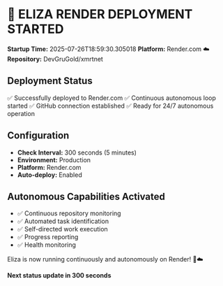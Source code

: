 # 🚀 ELIZA RENDER DEPLOYMENT STARTED
**Startup Time:** 2025-07-26T18:59:30.305018
**Platform:** Render.com ☁️
**Repository:** DevGruGold/xmrtnet

## Deployment Status
✅ Successfully deployed to Render.com
✅ Continuous autonomous loop started
✅ GitHub connection established
✅ Ready for 24/7 autonomous operation

## Configuration
- **Check Interval:** 300 seconds (5 minutes)
- **Environment:** Production
- **Platform:** Render.com
- **Auto-deploy:** Enabled

## Autonomous Capabilities Activated
- ✅ Continuous repository monitoring
- ✅ Automated task identification
- ✅ Self-directed work execution
- ✅ Progress reporting
- ✅ Health monitoring

Eliza is now running continuously and autonomously on Render! 🤖☁️

**Next status update in 300 seconds**

